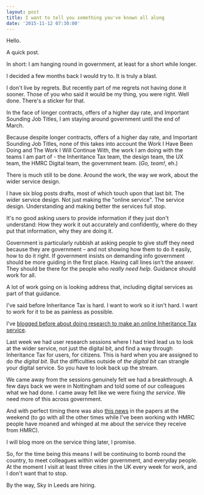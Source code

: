 ```yaml
---
layout: post
title: I want to tell you something you've known all along
date: '2015-11-12 07:30:00'
---
```


Hello.

A quick post.

In short: I am hanging round in government, at least for a short while longer.

I decided a few months back I would try to. It is truly a blast.

I don't live by regrets. But recently part of me regrets not having done it sooner. Those of you who said it would be my thing, you were right. Well done. There's a sticker for that.

In the face of longer contracts, offers of a higher day rate, and Important Sounding Job Titles, I am staying around government until the end of March.

Because despite longer contracts, offers of a higher day rate, and Important Sounding Job Titles, none of this takes into account the Work I Have Been Doing and The Work I Will Continue With, the work I am doing with the teams I am part of - the Inheritance Tax team, the design team, the UX team, the HMRC Digital team, the government team. (*Go, team!*, eh.)

There is much still to be done. Around the work, the way we work, about the wider service design.

I have six blog posts drafts, most of which touch upon that last bit. The wider service design. Not just making the "online service". The service design. Understanding and making better the services full stop.

It's no good asking users to provide information if they just don't understand: How they work it out accurately and confidently, where do they put that information, why they are doing it.

Government is particularly rubbish at asking people to give stuff they need because they are government – and not showing how them to do it easily, how to do it right. If government insists on demanding info government should be more guiding in the first place. Having call lines isn't the answer. They should be there for the people who *really need help*. Guidance should work for all.

A lot of work going on is looking address that, including digital services as part of that guidance.

I've said before Inheritance Tax is hard. I want to work so it isn't hard. I want to work for it to be as painless as possible.

I've [blogged before about doing research to make an online Inheritance Tax service](/research-with-users-to-understand-gifts). 

Last week we had user research sessions where I had tried lead us to look at the wider service, not just the digital bit, and find a way through Inheritance Tax for users, for citizens. This is hard when you are assigned to do *the digital bit*. But the difficulties outside of *the digital bit* can strangle your digital service. So you have to look back up the stream.

We came away from the sessions genuinely felt we had a breakthrough. A few days back we were in Nottingham and told some of our colleagues what we had done. I came away felt like we were fixing *the service*. We need more of this across government.

And with perfect timing there was also [this news](http://www.theguardian.com/politics/2015/nov/07/hmrc-fails-to-answer-thousands-of-tax-credit-calls) in the papers at the weekend (to go with all the other times while I've been working with HMRC people have moaned and whinged at me about the service they receive from HMRC).

I will blog more on the service thing later, I promise.

So, for the time being this means I will be continuing to bomb round the country, to meet colleagues within wider government, and everyday people. At the moment I visit at least three cities in the UK every week for work, and I don't want that to stop.

By the way, Sky in Leeds are hiring.
